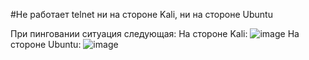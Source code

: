 #Не работает telnet ни на стороне Kali, ни на стороне Ubuntu

При пинговании ситуация следующая:
На стороне Kali:
![image](https://github.com/VladKoretski/ibnet-homeworks/assets/130839671/1e5c3433-73a0-4ef9-a98b-80f04fbc263f)
На стороне Ubuntu:
![image](https://github.com/VladKoretski/ibnet-homeworks/assets/130839671/1be8bab4-eb9f-4542-942a-7bc7d80466de)

